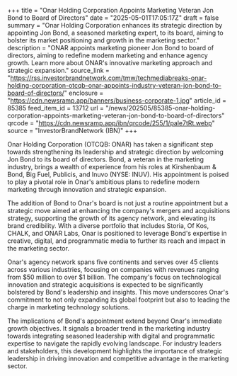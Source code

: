 +++
title = "Onar Holding Corporation Appoints Marketing Veteran Jon Bond to Board of Directors"
date = "2025-05-01T17:05:17Z"
draft = false
summary = "Onar Holding Corporation enhances its strategic direction by appointing Jon Bond, a seasoned marketing expert, to its board, aiming to bolster its market positioning and growth in the marketing sector."
description = "ONAR appoints marketing pioneer Jon Bond to board of directors, aiming to redefine modern marketing and enhance agency growth. Learn more about ONAR's innovative marketing approach and strategic expansion."
source_link = "https://rss.investorbrandnetwork.com/tmw/techmediabreaks-onar-holding-corporation-otcqb-onar-appoints-industry-veteran-jon-bond-to-board-of-directors/"
enclosure = "https://cdn.newsramp.app/banners/business-corporate-1.jpg"
article_id = 85385
feed_item_id = 13712
url = "/news/202505/85385-onar-holding-corporation-appoints-marketing-veteran-jon-bond-to-board-of-directors"
qrcode = "https://cdn.newsramp.app/ibn/qrcode/255/1/pale7tRt.webp"
source = "InvestorBrandNetwork (IBN)"
+++

<p>Onar Holding Corporation (OTCQB: ONAR) has taken a significant step towards strengthening its leadership and strategic direction by welcoming Jon Bond to its board of directors. Bond, a veteran in the marketing industry, brings a wealth of experience from his roles at Kirshenbaum & Bond, Big Fuel, Publicis, and Inuvo (NYSE: INUV). His appointment is poised to play a pivotal role in Onar's ambitious plans to redefine modern marketing through innovation and strategic expansion.</p><p>The addition of Bond to Onar's board is not just a routine appointment but a strategic move aimed at enhancing the company's mergers and acquisitions strategy, supporting the growth of its agency network, and elevating its brand credibility. With a diverse portfolio that includes Storia, Of Kos, CHALK, and ONAR Labs, Onar is positioned to leverage Bond's expertise in creative, digital, and programmatic media to further its reach and impact in the marketing sector.</p><p>Onar's agency network spans five continents and serves over 45 clients across various industries, focusing on companies with revenues ranging from $50 million to over $1 billion. The company's focus on technological innovation and strategic acquisitions is expected to be significantly bolstered by Bond's leadership and insights. This move underscores Onar's commitment to not only expanding its global footprint but also to leading the charge in marketing technology solutions.</p><p>The implications of Bond's appointment extend beyond Onar's immediate growth objectives. It signals a broader trend in the marketing industry towards integrating seasoned leadership with digital and programmatic expertise to navigate the rapidly evolving landscape. For industry leaders and stakeholders, this development highlights the importance of strategic leadership in driving innovation and competitive advantage in the marketing sector.</p>